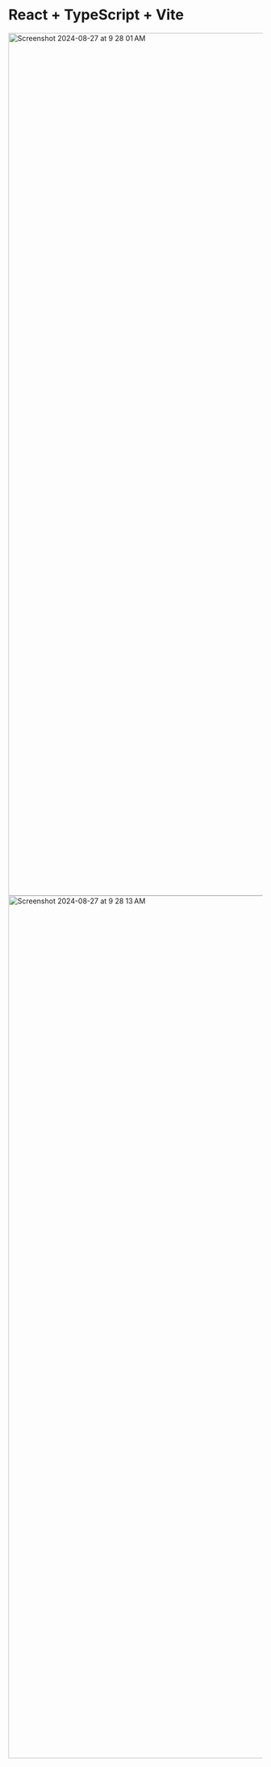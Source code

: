 # React + TypeScript + Vite

<img width="1710" alt="Screenshot 2024-08-27 at 9 28 01 AM" src="https://github.com/user-attachments/assets/731e6c92-6132-4b19-a800-5481dd8051dc">
<img width="1710" alt="Screenshot 2024-08-27 at 9 28 13 AM" src="https://github.com/user-attachments/assets/0bd3fa72-3bf5-486f-9377-242181947e3d">
